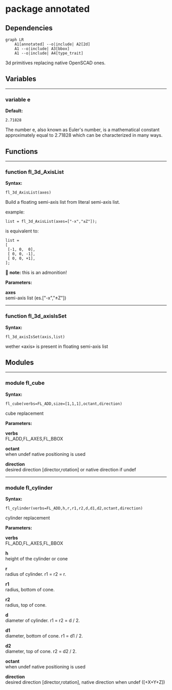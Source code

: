 # package annotated

## Dependencies

```mermaid
graph LR
    A1[annotated] --o|include| A2[2d]
    A1 --o|include| A3[bbox]
    A1 --o|include| A4[type_trait]
```

3d primitives replacing native OpenSCAD ones.

## Variables

---

### variable e

__Default:__

    2.71828

The number e, also known as Euler's number, is a mathematical
constant approximately equal to 2.71828 which can be characterized
in many ways.


## Functions

---

### function fl_3d_AxisList

__Syntax:__

```text
fl_3d_AxisList(axes)
```

Build a floating semi-axis list from literal semi-axis list.

example:

    list = fl_3d_AxisList(axes=["-x","±Z"]);

is equivalent to:

    list =
    [
     [-1, 0,  0],
     [ 0, 0, -1],
     [ 0, 0, +1],
    ];

:memo: __note:__ this is an admonition!


__Parameters:__

__axes__  
semi-axis list (es.["-x","±Z"])


---

### function fl_3d_axisIsSet

__Syntax:__

```text
fl_3d_axisIsSet(axis,list)
```

wether «axis» is present in floating semi-axis list

## Modules

---

### module fl_cube

__Syntax:__

    fl_cube(verbs=FL_ADD,size=[1,1,1],octant,direction)

cube replacement


__Parameters:__

__verbs__  
FL_ADD,FL_AXES,FL_BBOX

__octant__  
when undef native positioning is used

__direction__  
desired direction [director,rotation] or native direction if undef


---

### module fl_cylinder

__Syntax:__

    fl_cylinder(verbs=FL_ADD,h,r,r1,r2,d,d1,d2,octant,direction)

cylinder replacement


__Parameters:__

__verbs__  
FL_ADD,FL_AXES,FL_BBOX

__h__  
height of the cylinder or cone

__r__  
radius of cylinder. r1 = r2 = r.

__r1__  
radius, bottom of cone.

__r2__  
radius, top of cone.

__d__  
diameter of cylinder. r1 = r2 = d / 2.

__d1__  
diameter, bottom of cone. r1 = d1 / 2.

__d2__  
diameter, top of cone. r2 = d2 / 2.

__octant__  
when undef native positioning is used

__direction__  
desired direction [director,rotation], native direction when undef ([+X+Y+Z])


